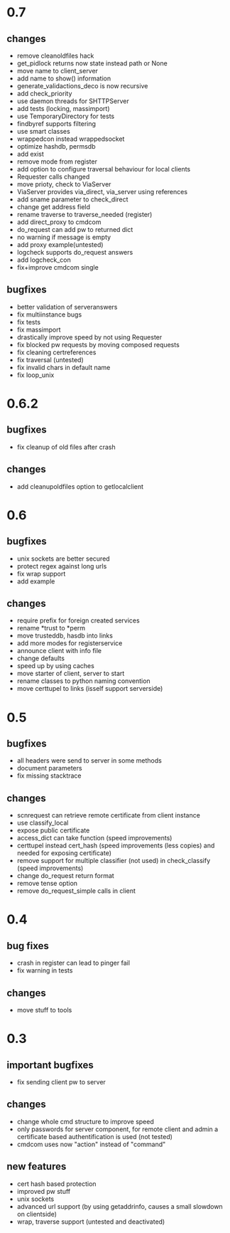 # 0.7

## changes
* remove cleanoldfiles hack
* get_pidlock returns now state instead path or None
* move name to client_server
* add name to show() information
* generate_validactions_deco is now recursive
* add check_priority
* use daemon threads for SHTTPServer
* add tests (locking, massimport)
* use TemporaryDirectory for tests
* findbyref supports filtering
* use smart classes
* wrappedcon instead wrappedsocket
* optimize hashdb, permsdb
* add exist
* remove mode from register
* add option to configure traversal behaviour for local clients
* Requester calls changed
* move prioty, check to ViaServer
* ViaServer provides via_direct, via_server using references
* add sname parameter to check_direct
* change get address field
* rename traverse to traverse_needed (register)
* add direct_proxy to cmdcom
* do_request can add pw to returned dict
* no warning if message is empty
* add proxy example(untested)
* logcheck supports do_request answers
* add logcheck_con
* fix+improve cmdcom single

## bugfixes
* better validation of serveranswers
* fix multiinstance bugs
* fix tests
* fix massimport
* drastically improve speed by not using Requester
* fix blocked pw requests by moving composed requests
* fix cleaning certreferences
* fix traversal (untested)
* fix invalid chars in default name
* fix loop_unix

# 0.6.2
## bugfixes
* fix cleanup of old files after crash
## changes
* add cleanupoldfiles option to getlocalclient

# 0.6
## bugfixes
* unix sockets are better secured
* protect regex against long urls
* fix wrap support
* add example

## changes
* require prefix for foreign created services
* rename *trust to *perm
* move trusteddb, hasdb into links
* add more modes for registerservice
* announce client with info file
* change defaults
* speed up by using caches
* move starter of client, server to start
* rename classes to python naming convention
* move certtupel to links (isself support serverside)

# 0.5
## bugfixes
* all headers were send to server in some methods
* document parameters
* fix missing stacktrace

## changes
* scnrequest can retrieve remote certificate from client instance
* use classify_local
* expose public certificate
* access_dict can take function (speed improvements)
* certtupel instead cert_hash (speed improvements (less copies) and needed for exposing certificate)
* remove support for multiple classifier (not used) in check_classify (speed improvements)
* change do_request return format
* remove tense option
* remove do_request_simple calls in client

# 0.4
## bug fixes
* crash in register can lead to pinger fail
* fix warning in tests
## changes
* move stuff to tools

# 0.3
## important bugfixes
* fix sending client pw to server

## changes
* change whole cmd structure to improve speed
* only passwords for server component, for remote client and admin a certificate based authentification is used (not tested)
* cmdcom uses now "action" instead of "command"


## new features
* cert hash based protection
* improved pw stuff
* unix sockets
* advanced url support (by using getaddrinfo, causes a small slowdown on clientside)
* wrap, traverse support (untested and deactivated)

